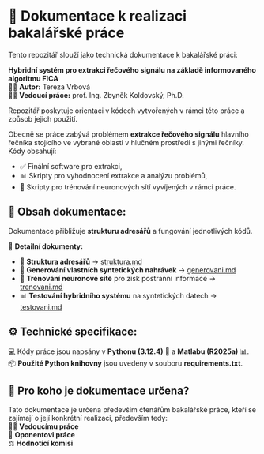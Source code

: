 # 📖 Dokumentace k realizaci bakalářské práce  
Tento repozitář slouží jako technická dokumentace k bakalářské práci:  

**Hybridní systém pro extrakci řečového signálu na základě informovaného algoritmu FICA**  
👩‍🎓 **Autor:** Tereza Vrbová  
👨‍🏫 **Vedoucí práce:** prof. Ing. Zbyněk Koldovský, Ph.D.  

Repozitář poskytuje orientaci v kódech vytvořených v rámci této práce a způsob jejich použití.  

Obecně se práce zabývá problémem **extrakce řečového signálu** hlavního řečníka stojícího ve vybrané oblasti v hlučném prostředí s jinými řečníky. Kódy obsahují:  
- ✅ Finální software pro extrakci,
- 📊 Skripty pro vyhodnocení extrakce a analýzu problémů,
- 🤖 Skripty pro trénování neuronových sítí vyvíjených v rámci práce.

## 📂 Obsah dokumentace:  
Dokumentace přibližuje **strukturu adresářů** a fungování jednotlivých kódů.  

📜 **Detailní dokumenty:**  
- 📁 **Struktura adresářů** → [struktura.md](https://github.com/TeVr42/bp_dokumentace/blob/main/struktura.md)  
- 🎤 **Generování vlastních syntetických nahrávek** → [generovani.md](https://github.com/TeVr42/bp_dokumentace/blob/main/generovani.md)  
- 🤖 **Trénování neuronové sítě** pro zisk postranní informace → [trenovani.md](https://github.com/TeVr42/bp_dokumentace/blob/main/trenovani.md)  
- 📊 **Testování hybridního systému** na syntetických datech → [testovani.md](https://github.com/TeVr42/bp_dokumentace/blob/main/testovani.md)  

## ⚙️ Technické specifikace:  
💻 Kódy práce jsou napsány v **Pythonu (3.12.4)** 🐍 a **Matlabu (R2025a)** 📊.  
📦 **Použité Python knihovny** jsou uvedeny v souboru **requirements.txt**.  

## 🎯 Pro koho je dokumentace určena?  
Tato dokumentace je určena především čtenářům bakalářské práce, kteří se zajímají o její konkrétní realizaci, především tedy:  
👨‍🏫 **Vedoucímu práce**  
🧐 **Oponentovi práce**  
⚖️ **Hodnotící komisi**  
